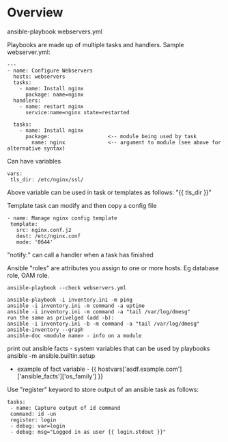 # Overview

ansible-playbook webservers.yml

Playbooks are made up of multiple tasks and handlers. Sample webserver.yml:
```
---
- name: Configure Webservers
  hosts: webservers
  tasks:
    - name: Install nginx
      package: name=nginx
  handlers:
    - name: restart nginx
      service:name=nginx state=restarted
```


```
  tasks:
    - name: Install nginx
      package:                   <-- module being used by task
        name: nginx              <-- argument to module (see above for alternative syntax)
```


Can have variables
```
vars:
 tls_dir: /etc/nginx/ssl/
```

Above variable can be used in task or templates as follows: "{{ tls_dir }}"

Template task can modify and then copy a config file 
```
- name: Manage nginx config template
 template:
   src: nginx.conf.j2
   dest: /etc/nginx.conf
   mode: '0644'
```

 "notify:" can call a handler when a task has finished

Ansible "roles" are attributes you assign to one or more hosts. Eg database role, OAM role.

```
ansible-playbook --check webservers.yml

ansible-playbook -i inventory.ini -m ping
ansible -i inventory.ini -m command -a uptime
ansible -i inventory.ini -m command -a "tail /var/log/dmesg"
run the same as privelged (add -b):
ansible -i inventory.ini -b -m command -a "tail /var/log/dmesg"
ansible-inventory --graph
ansible-doc <module name> - info on a module
```

print out ansible facts - system variables that can be used by playbooks
ansible <hostname> -m ansible.builtin.setup
- example of fact variable - {{ hostvars['asdf.example.com']['ansible_facts']['os_family'] }}



Use "register" keyword to store output of an ansible task as follows:
```
tasks:
 - name: Capture output of id command
 command: id -un
 register: login
 - debug: var=login
 - debug: msg="Logged in as user {{ login.stdout }}"
```
